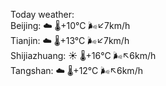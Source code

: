 Today weather:  
Beijing: ☁️   🌡️+10°C 🌬️↙7km/h  
Tianjin: ☁️   🌡️+13°C 🌬️↙7km/h  
Shijiazhuang: ☀️   🌡️+16°C 🌬️↖6km/h  
Tangshan: ☁️   🌡️+12°C 🌬️↖6km/h  
